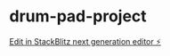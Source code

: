 # drum-pad-project

[Edit in StackBlitz next generation editor ⚡️](https://stackblitz.com/~/github.com/Salmonbear/drum-pad-project)